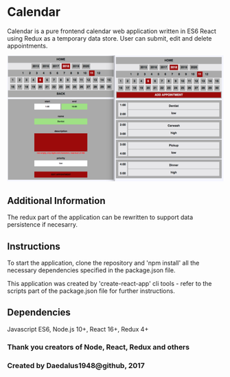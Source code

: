 # Calendar

Calendar is a pure frontend calendar web application written in ES6 React
using Redux as a temporary data store. User can submit, edit and delete appointments.

![Calendar](https://github.com/daedalus1948/project_images/blob/master/Calendar.png)

## Additional Information

The redux part of the application can be rewritten to support data persistence if necesarry.

## Instructions

To start the application, clone the repository and 'npm install' 
all the necessary dependencies specified in the package.json file.

This application was created by 'create-react-app' cli tools - 
refer to the scripts part of the package.json file for further instructions.

## Dependencies

Javascript ES6, Node.js 10+, React 16+, Redux 4+

### Thank you creators of Node, React, Redux and others 
### Created by Daedalus1948@github, 2017

